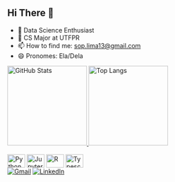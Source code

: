 ## Hi There 👋

- 🔭 Data Science Enthusiast
- 🌱 CS Major at UTFPR
- 📫 How to find me: sop.lima13@gmail.com
- 😄 Pronomes: Ela/Dela

<div>
  <a href="https://github.com/soplima">
    <img height="180em" src="https://github-readme-stats.vercel.app/api?username=soplima&theme=tokyonight&show_icons=true&hide_border=true&count_private=true" alt="GitHub Stats"/>
    <img height="180em" src="https://github-readme-stats.vercel.app/api/top-langs/?username=soplima&theme=tokyonight&show_icons=true&hide_border=true&layout=compact" alt="Top Langs"/>
  </a>
</div>

<div style="display: inline-block"><br>
  <img align="center" alt="Python" height="30" width="40" src="https://cdn.jsdelivr.net/gh/devicons/devicon@latest/icons/python/python-original.svg" />
  <img align="center" alt="Jupyter Notebook" height="30" width="40" src="https://cdn.jsdelivr.net/gh/devicons/devicon@latest/icons/jupyter/jupyter-original.svg" />
  <img align="center" alt="R" height="30" width="40" src="https://cdn.jsdelivr.net/gh/devicons/devicon@latest/icons/r/r-original.svg" />
  <img align="center" alt="Typescript" height="30" width="40" src="https://cdn.jsdelivr.net/gh/devicons/devicon@latest/icons/typescript/typescript-original.svg" />
</div>


<div> 
  <a href="mailto:sop.lima13@gmail.com" target="_blank"><img src="https://img.shields.io/badge/-Gmail-%23333?style=for-the-badge&logo=gmail&logoColor=white" alt="Gmail" /></a>
  <a href="https://www.linkedin.com/in/soplima" target="_blank"><img src="https://img.shields.io/badge/-LinkedIn-%230077B5?style=for-the-badge&logo=linkedin&logoColor=white" alt="LinkedIn" /></a>
</div>

